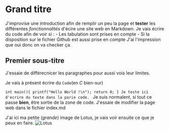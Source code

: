 # Grand titre

J'improvise une introduction afin de remplir un peu la page et **tester** les différentes *fonctionnalités* d'écire une site web en Markdown. Je vais écrire du code afin de voir si :
    - Les tabulation sont prises en compte
    - Si la disposition sur le fichier Github est aussi prise en compte
J'ai l'impression que oui donc on va checker ça.

## Premier sous-titre

J'essaie de différecnicer les paragraphes pour aussi vois leur limites.

Je vais à présent écrire du `Code`(en *C* bien-sur)

`int main(){
  printf("Hello World !\n");
  return 0;
}
Je teste ici d'ecrire du texte dans la parie code.
`
Je suis normalent, si tout ce passe **bien**, être sortie de la zone de code.
J'essaie de modifier la page web dans le fichier index.md


J'ai ici ma petite (*grande*) image de Lotus, je vais voir ensuite ce que je peux en faire.
![Lotus](http://www.site-du-jour.com/images2018/dossiers/lotus.jpg)
